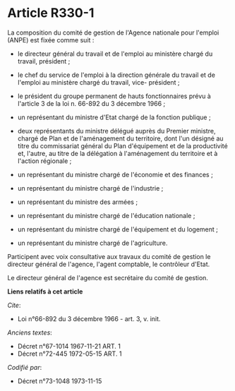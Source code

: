 # Article R330-1

La composition du comité de gestion de l'Agence nationale pour l'emploi (ANPE) est fixée comme suit :

- le directeur général du travail et de l'emploi au ministère chargé du travail, président ;

- le chef du service de l'emploi à la direction générale du travail et de l'emploi au ministère chargé du travail, vice-
président ;

- le président du groupe permanent de hauts fonctionnaires prévu à l'article 3 de la loi n. 66-892 du 3 décembre 1966 ;

- un représentant du ministre d'Etat chargé de la fonction publique ;

- deux représentants du ministre délégué auprès du Premier ministre, chargé de Plan et de l'aménagement du territoire, dont
l'un désigné au titre du commissariat général du Plan d'équipement et de la productivité et, l'autre, au titre de la
délégation à l'aménagement du territoire et à l'action régionale ;

- un représentant du ministre chargé de l'économie et des finances ;

- un représentant du ministre chargé de l'industrie ;

- un représentant du ministre des armées ;

- un représentant du ministre chargé de l'éducation nationale ;

- un représentant du ministre chargé de l'équipement et du logement ;

- un représentant du ministre chargé de l'agriculture.

Participent avec voix consultative aux travaux du comité de gestion le directeur général de l'agence, l'agent comptable, le
contrôleur d'Etat.

Le directeur général de l'agence est secrétaire du comité de gestion.

**Liens relatifs à cet article**

_Cite_:

  - Loi n°66-892 du 3 décembre 1966 - art. 3, v. init.

_Anciens textes_:

  - Décret n°67-1014 1967-11-21 ART. 1
  - Décret n°72-445 1972-05-15 ART. 1

_Codifié par_:

  - Décret n°73-1048 1973-11-15
